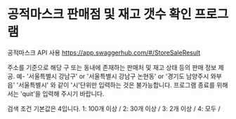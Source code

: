 # 공적마스크 판매점 및 재고 갯수 확인 프로그램

공적마스크 API 사용
https://app.swaggerhub.com/#/StoreSaleResult

주소를 기준으로 해당 구 또는 동내에 존재하는 판매처 및 재고 상태 등의 판매 정보 제공.
예- '서울특별시 강남구' or '서울특별시 강남구 논현동' or '경기도 남양주시 와부읍'
'서울특별시' 와 같이 '시'단위만 입력하는 것은 불가능합니다.
프로그램 종료를 위해서는 'quit'을 입력해 주시기 바랍니다.

검색 조건 기본값은 4입니다.
 1: 100개 이상 / 
 2: 30개 이상 / 
 3: 2개 이상 / 
 4: 모두 / 
 
